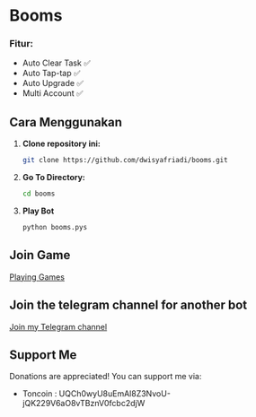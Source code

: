 # Booms

### Fitur:
- Auto Clear Task ✅
- Auto Tap-tap ✅
- Auto Upgrade ✅
- Multi Account ✅

## Cara Menggunakan

1. **Clone repository ini:**
   ```bash
   git clone https://github.com/dwisyafriadi/booms.git

2. **Go To Directory:**
   ```bash
   cd booms
   
3. **Play Bot**
   ```bash
   python booms.pys

## Join Game

[Playing Games](https://t.me/booms_io_bot/start?startapp=bro1580490871)


## Join the telegram channel for another bot

[Join my Telegram channel](https://t.me/dasarpemulung)

## Support Me

Donations are appreciated! You can support me via:

* Toncoin : UQCh0wyU8uEmAl8Z3NvoU-jQK229V6aO8vTBznV0fcbc2djW
